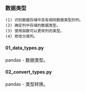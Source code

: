 ### 数据类型

```text
(1) 识别数据存储中具有相同数据类型的列。
(2) 确定列中存储的数据类型。
(3) 使用函数可以更改列的类型。
(4) 修改分类列。
```

#### 01_data_types.py
pandas - 数据类型。

#### 02_convert_types.py
pandas - 类型转换。
